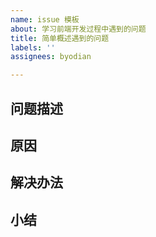 ```yaml
---
name: issue 模板
about: 学习前端开发过程中遇到的问题
title: 简单概述遇到的问题
labels: ''
assignees: byodian

---
```


## 问题描述

## 原因

## 解决办法

## 小结
